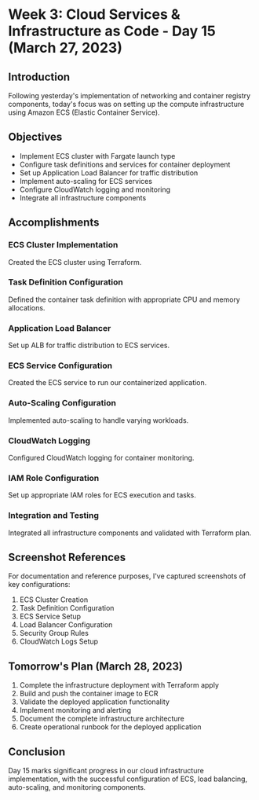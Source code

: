 # Week 3: Cloud Services & Infrastructure as Code - Day 15 (March 27, 2023)

## Introduction

Following yesterday's implementation of networking and container registry components, today's focus was on setting up the compute infrastructure using Amazon ECS (Elastic Container Service).

## Objectives

- Implement ECS cluster with Fargate launch type
- Configure task definitions and services for container deployment
- Set up Application Load Balancer for traffic distribution
- Implement auto-scaling for ECS services
- Configure CloudWatch logging and monitoring
- Integrate all infrastructure components

## Accomplishments

### ECS Cluster Implementation

Created the ECS cluster using Terraform.

### Task Definition Configuration

Defined the container task definition with appropriate CPU and memory allocations.

### Application Load Balancer

Set up ALB for traffic distribution to ECS services.

### ECS Service Configuration

Created the ECS service to run our containerized application.

### Auto-Scaling Configuration

Implemented auto-scaling to handle varying workloads.

### CloudWatch Logging

Configured CloudWatch logging for container monitoring.

### IAM Role Configuration

Set up appropriate IAM roles for ECS execution and tasks.

### Integration and Testing

Integrated all infrastructure components and validated with Terraform plan.

## Screenshot References

For documentation and reference purposes, I've captured screenshots of key configurations:

1. ECS Cluster Creation
2. Task Definition Configuration
3. ECS Service Setup
4. Load Balancer Configuration
5. Security Group Rules
6. CloudWatch Logs Setup

## Tomorrow's Plan (March 28, 2023)

1. Complete the infrastructure deployment with Terraform apply
2. Build and push the container image to ECR
3. Validate the deployed application functionality
4. Implement monitoring and alerting
5. Document the complete infrastructure architecture
6. Create operational runbook for the deployed application

## Conclusion

Day 15 marks significant progress in our cloud infrastructure implementation, with the successful configuration of ECS, load balancing, auto-scaling, and monitoring components.
